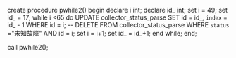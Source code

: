 create procedure pwhile2()
begin
declare i int;
declare id_ int;
set i = 49;
set id_ = 17;
while i <65 do
 UPDATE collector_status_parse SET id = id_, `index` = id_ - 1  WHERE id = i;
-- DELETE FROM collector_status_parse WHERE `status` ="未知故障" AND  id = i;
set i = i+1;
set id_ = id_+1;
end while;
end;

call pwhile2();